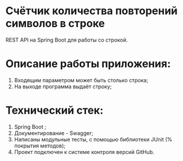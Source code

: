 # Счётчик количества повторений символов в строке
REST API на Spring Boot для работы со строкой.

# Описание работы приложения:
1. Входящим параметром может быть столько строка;
2. На выходе программа выдаёт строку;

# Технический стек:
1. Spring Boot ;
2. Документирование - Swagger;
3. Написаны модульные тесты, с помощью библиотеки JUnit (% покрытия методов);
4. Проект подключен к системе контроля версий GitHub.